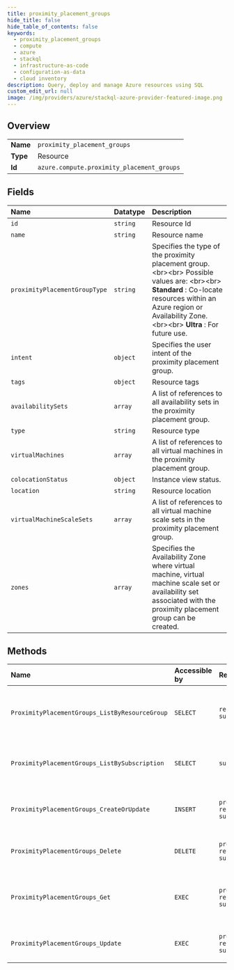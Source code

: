 ```yaml
---
title: proximity_placement_groups
hide_title: false
hide_table_of_contents: false
keywords:
  - proximity_placement_groups
  - compute
  - azure    
  - stackql
  - infrastructure-as-code
  - configuration-as-data
  - cloud inventory
description: Query, deploy and manage Azure resources using SQL
custom_edit_url: null
image: /img/providers/azure/stackql-azure-provider-featured-image.png
---
```

  
    

## Overview
<table><tbody>
<tr><td><b>Name</b></td><td><code>proximity_placement_groups</code></td></tr>
<tr><td><b>Type</b></td><td>Resource</td></tr>
<tr><td><b>Id</b></td><td><code>azure.compute.proximity_placement_groups</code></td></tr>
</tbody></table>

## Fields
| Name | Datatype | Description |
|:-----|:---------|:------------|
| `id` | `string` | Resource Id |
| `name` | `string` | Resource name |
| `proximityPlacementGroupType` | `string` | Specifies the type of the proximity placement group. &lt;br&gt;&lt;br&gt; Possible values are: &lt;br&gt;&lt;br&gt; **Standard** : Co-locate resources within an Azure region or Availability Zone. &lt;br&gt;&lt;br&gt; **Ultra** : For future use. |
| `intent` | `object` | Specifies the user intent of the proximity placement group. |
| `tags` | `object` | Resource tags |
| `availabilitySets` | `array` | A list of references to all availability sets in the proximity placement group. |
| `type` | `string` | Resource type |
| `virtualMachines` | `array` | A list of references to all virtual machines in the proximity placement group. |
| `colocationStatus` | `object` | Instance view status. |
| `location` | `string` | Resource location |
| `virtualMachineScaleSets` | `array` | A list of references to all virtual machine scale sets in the proximity placement group. |
| `zones` | `array` | Specifies the Availability Zone where virtual machine, virtual machine scale set or availability set associated with the  proximity placement group can be created. |
## Methods
| Name | Accessible by | Required Params | Description |
|:-----|:--------------|:----------------|:------------|
| `ProximityPlacementGroups_ListByResourceGroup` | `SELECT` | `resourceGroupName, subscriptionId` | Lists all proximity placement groups in a resource group. |
| `ProximityPlacementGroups_ListBySubscription` | `SELECT` | `subscriptionId` | Lists all proximity placement groups in a subscription. |
| `ProximityPlacementGroups_CreateOrUpdate` | `INSERT` | `proximityPlacementGroupName, resourceGroupName, subscriptionId` | Create or update a proximity placement group. |
| `ProximityPlacementGroups_Delete` | `DELETE` | `proximityPlacementGroupName, resourceGroupName, subscriptionId` | Delete a proximity placement group. |
| `ProximityPlacementGroups_Get` | `EXEC` | `proximityPlacementGroupName, resourceGroupName, subscriptionId` | Retrieves information about a proximity placement group . |
| `ProximityPlacementGroups_Update` | `EXEC` | `proximityPlacementGroupName, resourceGroupName, subscriptionId` | Update a proximity placement group. |

